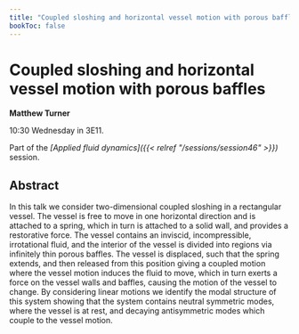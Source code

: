 ```yaml
---
title: "Coupled sloshing and horizontal vessel motion with porous baffles"
bookToc: false
---
```


# Coupled sloshing and horizontal vessel motion with porous baffles

**Matthew Turner**

10:30 Wednesday in 3E11.

Part of the *[Applied fluid dynamics]({{< relref "/sessions/session46" >}})* session.

## Abstract

In this talk we consider two-dimensional coupled sloshing in a rectangular vessel. The vessel is free to move in one horizontal direction and is attached to a spring, which in turn is attached to a solid wall, and provides a restorative force. The vessel contains an inviscid, incompressible, irrotational fluid, and the interior of the vessel is divided into regions via infinitely thin porous baffles. The vessel is displaced, such that the spring extends, and then released from this position giving a coupled motion where the vessel motion induces the fluid to move, which in turn exerts a force on the vessel walls and baffles, causing the motion of the vessel to change. By considering linear motions we identify the modal structure of this system showing that the system contains neutral symmetric modes, where the vessel is at rest, and decaying antisymmetric modes which couple to the vessel motion.


